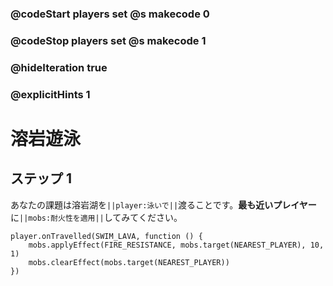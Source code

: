 ### @codeStart players set @s makecode 0
### @codeStop players set @s makecode 1

### @hideIteration true 
### @explicitHints 1


# 溶岩遊泳

## ステップ 1
あなたの課題は溶岩湖を``||player:泳いで||``渡ることです。**最も近いプレイヤー**に``||mobs:耐火性を適用||``してみてください。



```ghost
player.onTravelled(SWIM_LAVA, function () {
    mobs.applyEffect(FIRE_RESISTANCE, mobs.target(NEAREST_PLAYER), 10, 1)
    mobs.clearEffect(mobs.target(NEAREST_PLAYER))
})
```
